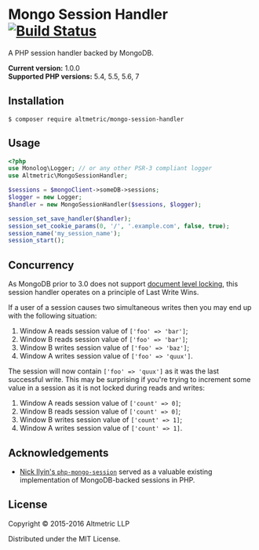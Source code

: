 # Mongo Session Handler [![Build Status](https://travis-ci.org/altmetric/mongo-session-handler.svg?branch=master)](https://travis-ci.org/altmetric/mongo-session-handler)

A PHP session handler backed by MongoDB.

**Current version:** 1.0.0  
**Supported PHP versions:** 5.4, 5.5, 5.6, 7

## Installation

```shell
$ composer require altmetric/mongo-session-handler
```

## Usage

```php
<?php
use Monolog\Logger; // or any other PSR-3 compliant logger
use Altmetric\MongoSessionHandler;

$sessions = $mongoClient->someDB->sessions;
$logger = new Logger;
$handler = new MongoSessionHandler($sessions, $logger);

session_set_save_handler($handler);
session_set_cookie_params(0, '/', '.example.com', false, true);
session_name('my_session_name');
session_start();
```

## Concurrency

As MongoDB prior to 3.0 does not support [document level
locking](http://docs.mongodb.org/manual/core/storage/#document-level-locking),
this session handler operates on a principle of Last Write Wins.

If a user of a session causes two simultaneous writes then you may end up with
the following situation:

1. Window A reads session value of `['foo' => 'bar']`;
2. Window B reads session value of `['foo' => 'bar']`;
3. Window B writes session value of `['foo' => 'baz']`;
4. Window A writes session value of `['foo' => 'quux']`.

The session will now contain `['foo' => 'quux']` as it was the last successful
write. This may be surprising if you're trying to increment some value in a
session as it is not locked during reads and writes:

1. Window A reads session value of `['count' => 0]`;
2. Window B reads session value of `['count' => 0]`;
3. Window B writes session value of `['count' => 1]`;
4. Window A writes session value of `['count' => 1]`.

## Acknowledgements

* [Nick Ilyin's
  `php-mongo-session`](https://github.com/nicktacular/php-mongo-session)
  served as a valuable existing implementation of MongoDB-backed sessions in
  PHP.

## License

Copyright © 2015-2016 Altmetric LLP

Distributed under the MIT License.

